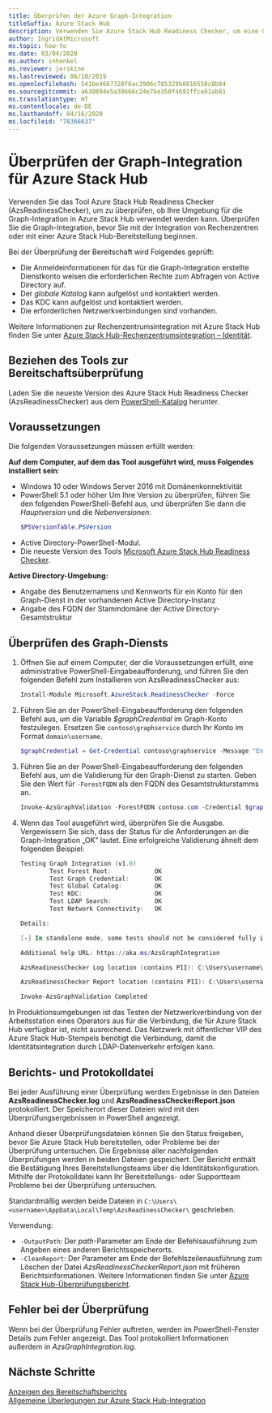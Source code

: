 ```yaml
---
title: Überprüfen der Azure Graph-Integration
titleSuffix: Azure Stack Hub
description: Verwenden Sie Azure Stack Hub Readiness Checker, um eine Graph-Integration für Azure Stack Hub zu überprüfen.
author: IngridAtMicrosoft
ms.topic: how-to
ms.date: 03/04/2020
ms.author: inhenkel
ms.reviewer: jerskine
ms.lastreviewed: 06/10/2019
ms.openlocfilehash: 541be4667328f6ac3906c785329b8816558c8b84
ms.sourcegitcommit: a630894e5a38666c24e7be350f4691ffce81ab81
ms.translationtype: HT
ms.contentlocale: de-DE
ms.lasthandoff: 04/16/2020
ms.locfileid: "78366637"
---
```

# <a name="validate-graph-integration-for-azure-stack-hub"></a>Überprüfen der Graph-Integration für Azure Stack Hub

Verwenden Sie das Tool Azure Stack Hub Readiness Checker (AzsReadinessChecker), um zu überprüfen, ob Ihre Umgebung für die Graph-Integration in Azure Stack Hub verwendet werden kann. Überprüfen Sie die Graph-Integration, bevor Sie mit der Integration von Rechenzentren oder mit einer Azure Stack Hub-Bereitstellung beginnen.

Bei der Überprüfung der Bereitschaft wird Folgendes geprüft:

* Die Anmeldeinformationen für das für die Graph-Integration erstellte Dienstkonto weisen die erforderlichen Rechte zum Abfragen von Active Directory auf.
* Der *globale Katalog* kann aufgelöst und kontaktiert werden.
* Das KDC kann aufgelöst und kontaktiert werden.
* Die erforderlichen Netzwerkverbindungen sind vorhanden.

Weitere Informationen zur Rechenzentrumsintegration mit Azure Stack Hub finden Sie unter [Azure Stack Hub-Rechenzentrumsintegration – Identität](azure-stack-integrate-identity.md).

## <a name="get-the-readiness-checker-tool"></a>Beziehen des Tools zur Bereitschaftsüberprüfung

Laden Sie die neueste Version des Azure Stack Hub Readiness Checker (AzsReadinessChecker) aus dem [PowerShell-Katalog](https://aka.ms/AzsReadinessChecker) herunter.

## <a name="prerequisites"></a>Voraussetzungen

Die folgenden Voraussetzungen müssen erfüllt werden:

**Auf dem Computer, auf dem das Tool ausgeführt wird, muss Folgendes installiert sein**:

* Windows 10 oder Windows Server 2016 mit Domänenkonnektivität
* PowerShell 5.1 oder höher Um Ihre Version zu überprüfen, führen Sie den folgenden PowerShell-Befehl aus, und überprüfen Sie dann die *Hauptversion* und die *Nebenversionen*:
    ```powershell
    $PSVersionTable.PSVersion
    ```
* Active Directory-PowerShell-Modul.
* Die neueste Version des Tools [Microsoft Azure Stack Hub Readiness Checker](https://aka.ms/AzsReadinessChecker).

**Active Directory-Umgebung:**

* Angabe des Benutzernamens und Kennworts für ein Konto für den Graph-Dienst in der vorhandenen Active Directory-Instanz
* Angabe des FQDN der Stammdomäne der Active Directory-Gesamtstruktur

## <a name="validate-the-graph-service"></a>Überprüfen des Graph-Diensts

1. Öffnen Sie auf einem Computer, der die Voraussetzungen erfüllt, eine administrative PowerShell-Eingabeaufforderung, und führen Sie den folgenden Befehl zum Installieren von AzsReadinessChecker aus:

    ```powershell
    Install-Module Microsoft.AzureStack.ReadinessChecker -Force
    ```

1. Führen Sie an der PowerShell-Eingabeaufforderung den folgenden Befehl aus, um die Variable *$graphCredential* im Graph-Konto festzulegen. Ersetzen Sie `contoso\graphservice` durch Ihr Konto im Format `domain\username`.

    ```powershell
    $graphCredential = Get-Credential contoso\graphservice -Message "Enter Credentials for the Graph Service Account"
    ```

1. Führen Sie an der PowerShell-Eingabeaufforderung den folgenden Befehl aus, um die Validierung für den Graph-Dienst zu starten. Geben Sie den Wert für `-ForestFQDN` als den FQDN des Gesamtstrukturstamms an.

    ```powershell
    Invoke-AzsGraphValidation -ForestFQDN contoso.com -Credential $graphCredential
    ```

1. Wenn das Tool ausgeführt wird, überprüfen Sie die Ausgabe. Vergewissern Sie sich, dass der Status für die Anforderungen an die Graph-Integration „OK“ lautet. Eine erfolgreiche Validierung ähnelt dem folgenden Beispiel:

    ```powershell
    Testing Graph Integration (v1.0)
            Test Forest Root:            OK
            Test Graph Credential:       OK
            Test Global Catalog:         OK
            Test KDC:                    OK
            Test LDAP Search:            OK
            Test Network Connectivity:   OK

    Details:

    [-] In standalone mode, some tests should not be considered fully indicative of connectivity or readiness the Azure Stack Hub Stamp requires prior to Datacenter Integration.

    Additional help URL: https://aka.ms/AzsGraphIntegration

    AzsReadinessChecker Log location (contains PII): C:\Users\username\AppData\Local\Temp\AzsReadinessChecker\AzsReadinessChecker.log

    AzsReadinessChecker Report location (contains PII): C:\Users\username\AppData\Local\Temp\AzsReadinessChecker\AzsReadinessCheckerReport.json

    Invoke-AzsGraphValidation Completed
    ```

In Produktionsumgebungen ist das Testen der Netzwerkverbindung von der Arbeitsstation eines Operators aus für die Verbindung, die für Azure Stack Hub verfügbar ist, nicht ausreichend. Das Netzwerk mit öffentlicher VIP des Azure Stack Hub-Stempels benötigt die Verbindung, damit die Identitätsintegration durch LDAP-Datenverkehr erfolgen kann.

## <a name="report-and-log-file"></a>Berichts- und Protokolldatei

Bei jeder Ausführung einer Überprüfung werden Ergebnisse in den Dateien **AzsReadinessChecker.log** und **AzsReadinessCheckerReport.json** protokolliert. Der Speicherort dieser Dateien wird mit den Überprüfungsergebnissen in PowerShell angezeigt.

Anhand dieser Überprüfungsdateien können Sie den Status freigeben, bevor Sie Azure Stack Hub bereitstellen, oder Probleme bei der Überprüfung untersuchen. Die Ergebnisse aller nachfolgenden Überprüfungen werden in beiden Dateien gespeichert. Der Bericht enthält die Bestätigung Ihres Bereitstellungsteams über die Identitätskonfiguration. Mithilfe der Protokolldatei kann Ihr Bereitstellungs- oder Supportteam Probleme bei der Überprüfung untersuchen.

Standardmäßig werden beide Dateien in `C:\Users\<username>\AppData\Local\Temp\AzsReadinessChecker\` geschrieben.

Verwendung:

* `-OutputPath`: Der *path*-Parameter am Ende der Befehlsausführung zum Angeben eines anderen Berichtsspeicherorts.
* `-CleanReport`: Der Parameter am Ende der Befehlszeilenausführung zum Löschen der Datei *AzsReadinessCheckerReport.json* mit früheren Berichtsinformationen. Weitere Informationen finden Sie unter [Azure Stack Hub-Überprüfungsbericht](azure-stack-validation-report.md).

## <a name="validation-failures"></a>Fehler bei der Überprüfung

Wenn bei der Überprüfung Fehler auftreten, werden im PowerShell-Fenster Details zum Fehler angezeigt. Das Tool protokolliert Informationen außerdem in *AzsGraphIntegration.log*.

## <a name="next-steps"></a>Nächste Schritte

[Anzeigen des Bereitschaftsberichts](azure-stack-validation-report.md)  
[Allgemeine Überlegungen zur Azure Stack Hub-Integration](azure-stack-datacenter-integration.md)  
